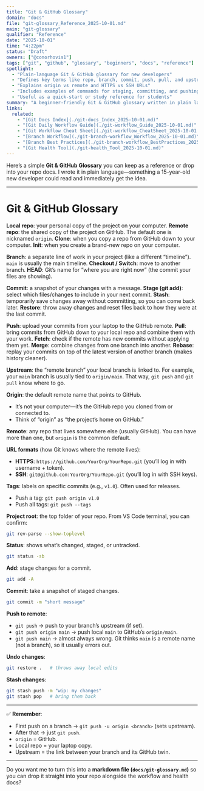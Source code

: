 ```yaml
---
title: "Git & GitHub Glossary"
domain: "docs"
file: "git-glossary_Reference_2025-10-01.md"
main: "git-glossary"
qualifier: "Reference"
date: "2025-10-01"
time: "4:22pm"
status: "Draft"
owners: ["@conorhovis1"]
tags: ["git", "github", "glossary", "beginners", "docs", "reference"]
spotlight:
  - "Plain-language Git & GitHub glossary for new developers"
  - "Defines key terms like repo, branch, commit, push, pull, and upstream"
  - "Explains origin vs remote and HTTPS vs SSH URLs"
  - "Includes examples of commands for staging, committing, and pushing"
  - "Useful as a quick-start or study reference for students"
summary: "A beginner-friendly Git & GitHub glossary written in plain language for new developers and students. Covers core concepts like local vs remote repos, branches, commits, staging, upstreams, tags, and remotes. Provides command examples for daily Git operations and explains common pitfalls like push variants."
links:
  related:
    - "[Git Docs Index](./git-docs_Index_2025-10-01.md)"
    - "[Git Daily Workflow Guide](./git-workflow_Guide_2025-10-01.md)"
    - "[Git Workflow Cheat Sheet](./git-workflow_CheatSheet_2025-10-01.md)"
    - "[Branch Workflow](./git-branch-workflow_Workflow_2025-10-01.md)"
    - "[Branch Best Practices](./git-branch-workflow_BestPractices_2025-10-01.md)"
    - "[Git Health Tool](./git-health_Tool_2025-10-01.md)"
---
```


Here’s a simple **Git & GitHub Glossary** you can keep as a reference or drop into your repo docs. I wrote it in plain language—something a 15-year-old new developer could read and immediately get the idea.

---

# Git & GitHub Glossary

**Local repo**: your personal copy of the project on your computer.
**Remote repo**: the shared copy of the project on GitHub. The default one is nicknamed `origin`.
**Clone**: when you copy a repo from GitHub down to your computer.
**Init**: when you create a brand-new repo on your computer.

**Branch**: a separate line of work in your project (like a different “timeline”). `main` is usually the main timeline.
**Checkout / Switch**: move to another branch.
**HEAD**: Git’s name for “where you are right now” (the commit your files are showing).

**Commit**: a snapshot of your changes with a message.
**Stage (git add)**: select which files/changes to include in your next commit.
**Stash**: temporarily save changes away without committing, so you can come back later.
**Restore**: throw away changes and reset files back to how they were at the last commit.

**Push**: upload your commits from your laptop to the GitHub remote.
**Pull**: bring commits from GitHub down to your local repo and combine them with your work.
**Fetch**: check if the remote has new commits without applying them yet.
**Merge**: combine changes from one branch into another.
**Rebase**: replay your commits on top of the latest version of another branch (makes history cleaner).

**Upstream**: the “remote branch” your local branch is linked to. For example, your `main` branch is usually tied to `origin/main`. That way, `git push` and `git pull` know where to go.

**Origin**: the default remote name that points to GitHub.

* It’s not your computer—it’s the GitHub repo you cloned from or connected to.
* Think of “origin” as “the project’s home on GitHub.”

**Remote**: any repo that lives somewhere else (usually GitHub). You can have more than one, but `origin` is the common default.

**URL formats** (how Git knows where the remote lives):

* **HTTPS**: `https://github.com/YourOrg/YourRepo.git` (you’ll log in with username + token).
* **SSH**: `git@github.com:YourOrg/YourRepo.git` (you’ll log in with SSH keys).

**Tags**: labels on specific commits (e.g., `v1.0`). Often used for releases.

* Push a tag: `git push origin v1.0`
* Push all tags: `git push --tags`

**Project root**: the top folder of your repo. From VS Code terminal, you can confirm:

```bash
git rev-parse --show-toplevel
```

**Status**: shows what’s changed, staged, or untracked.

```bash
git status -sb
```

**Add**: stage changes for a commit.

```bash
git add -A
```

**Commit**: take a snapshot of staged changes.

```bash
git commit -m "short message"
```

**Push to remote**:

* `git push` → push to your branch’s upstream (if set).
* `git push origin main` → push local `main` to GitHub’s `origin/main`.
* `git push main` → almost always wrong. Git thinks `main` is a remote name (not a branch), so it usually errors out.

**Undo changes**:

```bash
git restore .   # throws away local edits
```

**Stash changes**:

```bash
git stash push -m "wip: my changes"
git stash pop   # bring them back
```

---

✅ **Remember**:

* First push on a branch → `git push -u origin <branch>` (sets upstream).
* After that → just `git push`.
* `origin` = GitHub.
* Local repo = your laptop copy.
* Upstream = the link between your branch and its GitHub twin.

---

Do you want me to turn this into a **markdown file (`docs/git-glossary.md`)** so you can drop it straight into your repo alongside the workflow and health docs?
